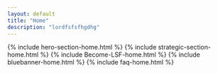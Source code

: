 ```yaml
---
layout: default
title: "Home"
description: "lordfsfsfhgdhg"
---
```


{% include hero-section-home.html %}
{% include strategic-section-home.html %}
{% include Become-LSF-home.html %}
{% include bluebanner-home.html %}
{% include faq-home.html %}



